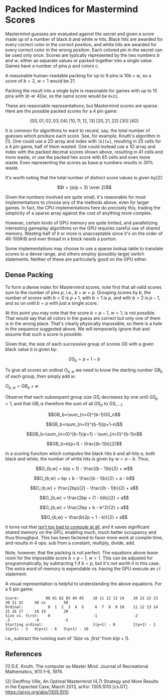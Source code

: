# Packed Indices for Mastermind Scores

Mastermind guesses are evaluated against the secret and given a score made up of a number of black $b$ and white $w$
hits. Black hits are awarded for every correct color in the correct position, and white hits are awarded for every
correct color in the wrong position. Each colored pin in the secret can be used only once. Scores are typically
represented by the two numbers $b$ and $w$, either as separate values or packed together into a single value. Games have
a number of pins $p$ and colors $c$.

A reasonable human-readable packing for up to 9 pins is $10b + w$, so a score of $b = 2$, $w = 1$ would be 21.

Packing the result into a single byte is reasonable for games with up to 15 pins with $(b \ll 4) | w$, so the same score
would be `0x21`.

These are reasonable representations, but Mastermind scores are sparse. Here are the possible packed scores for a 4 pin
game:

$$[00, 01, 02, 03, 04]\ [10, 11, 12, 13]\ [20, 21, 22]\  [30]\ [40]$$

It is common for algorithms to want to record, say, the total number of guesses which produce each score. See, for
example, Knuth's algorithm in [1]. One could use a 2D array and index with `[b][w]`, resulting in 25 cells for a 4 pin
game, half of them wasted. One could instead use a 1D array and index with the packed decimal scores shown above,
resulting in 41 cells and more waste, or use the packed hex score with 65 cells and even more waste. Even representing
the scores as base-$p$ numbers results in 30% waste.

It's worth noting that the total number of distinct score values is given by[2]:

$$t = {p(p + 3) \over 2}$$

Given the numbers involved are quite small, it's reasonable for most implementations to choose any of the methods above,
even for larger games. In fact, the CPU implementations here do precisely this, trading the simplicity of a sparse array
against the cost of anything more complex.

However, certain kinds of GPU memory are quite limited, and parallelizing interesting gameplay algorithms on the GPU
requires careful use of shared memory. Wasting half of it or more is unacceptable since it's on the order of 48-100KiB
and ever thread in a block needs a portion.

Some implementations may choose to use a sparse lookup table to translate scores to a dense range, and others employ
(possibly large) switch statements. Neither of these are particularly good on the GPU either.

## Dense Packing

To form a dense index for Mastermind scores, note first that all valid scores sum to the number of pins $p$, i.e.,
$b + w = p$. Grouping scores by $b$, the number of scores with $b = 0$ is $p + 1$, with $b = 1$ is $p$, and with
$b = 2$ is $p - 1$, and so on until $b = p$ with just a single score.

At this point you may note that the score $b = p - 1$, $w = 1$, is not possible. That would say that all colors in the
guess are correct but only one of them is in the wrong place. That's clearly physically impossible, so there is a hole
in the sequence suggested above. We will temporarily ignore that and assume that such a score is possible.

Given that, the size of each successive group of scores $GS$ with a given black value $b$ is given by:

$$GS_b = p + 1 - b$$

To give all scores an ordinal $O_{b,w}$ we need to know the starting number $GB_b$ of each group, then simply add $w$.

$O_{b,w}=GB_b+w$

Observe that each subsequent group size $GS_i$ decreases by one until $GS_p = 1$, and that $GB_i$ is therefore the sum
of all $GS_0$ to $GS_{i - 1}$.

$$GB_b=\sum_{n=0}^{b-1}GS_n$$

$$GB_b=\sum_{n=0}^{b-1}(p+1-n)$$

$$GB_b=\sum_{n=0}^{b-1}(p+1) - \sum_{n=0}^{b-1}n$$

$$GB_b=b(p+1) - \frac{(b-1)b}{2}$$

In a scoring function which computes the black hits $b$ and all hits $a$, both black and white, the number of white hits
is given by $w = a - b$. Thus,

$$O_{b,w} = b(p + 1) - \frac{(b - 1)b}{2} + w$$

$$O_{b,w} = bp + b - \frac{(b - 1)b}{2} + a - b$$

$$O_{b,w} = \frac{2bp}{2} - \frac{(b - 1)b}{2} + a$$

$$O_{b,w} = \frac{2bp + (1 - b)b}{2} + a$$

$$O_{b,w} = \frac{2bp + b - b^2}{2} + a$$

$$O_{b,w} = \frac{b(2p + 1 - b)}{2} + a$$

It turns out that [isn't too bad to compute at all](https://godbolt.org/z/j7rse3axa), and it saves significant shared
memory on the GPU, enabling much, much better occupancy and thus throughput. This has been factored to favor more work
at compile time, and results in 4 ops: sub from a constant, multiply, divide, add.

Note, however, that the packing is not perfect. The equations above leave room for the impossible score
$b = p - 1$, $w = 1$. This can be adjusted for programmatically, by subtracting $1$ if $b = p$, but it's not worth it in
this case. The extra word of memory is expendable vs. having the GPU execute an `if` statement.

A visual representation is helpful to understanding the above equations. For a 5 pin game:

```
Score:            00 01 02 03 04 05    10 11 12 13 14    20 21 22 23    30 31 32     40 xx        50
Ordinal:           0  1  2  3  4  5     6  7  8  9 10    11 12 13 14    15 16 17     18 19        20
Size vs. first:    0                   -1                -2             -3           -4           -5
Starting ordinal:                      1(p+1) - 0        2(p+1) - 1     3(p+1) - 3   4(p+1) - 6   5(p+1) - 10
```

I.e., subtract the running sum of *'Size vs. first'* from $b(p+1)$.

## References

[1] D.E. Knuth. The computer as Master Mind. Journal of Recreational Mathematics, 9(1):1–6, 1976.

[2] Geoffroy Ville, An Optimal Mastermind (4,7) Strategy and More Results in the Expected Case, March 2013, arXiv:
1305.1010 [cs.GT]. https://arxiv.org/abs/1305.1010

